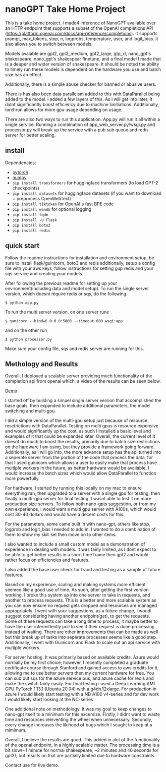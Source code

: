 # nanoGPT Take Home Project

This is a take home project.  I made4 inference of NanoGPT available over an HTTP endpoint that supports a subset of the OpenAI completions API (https://platform.openai.com/docs/api-reference/completions).  It supports prompt, max_tokens, stop, n, logprobs, temperature, user, and logit_bias.  It also allows you to switch between models.  

Models avaiable are gpt2, gpt2_medium, gpt2_large, gtp_xl, nano_gpt's shakespeare, nano_gpt's shakespear finetune, and a final model I made that is a deeper and wider version of shakespeare.  It should be noted the ability to timely run these models is dependent on the hardware you use and batch size has an effect.

Additionally, there is a simple abuse checker for banned or abusive users. 

There is has also been data paralleism added to this with DataParallel being added to the model.  I added a few layers of this.  As I will get into later, It didnt significantly boost efficiency due to machine limitiations.  Additionally, torchrun allows for more gpu usage depending on usage.

There are also two ways to run this application.  App.py will run it all within a single service.  Running a combination of app_web_server.py/wsgi.py and processor.py will break up the service with a pub sub queue and redis server for better scaling.



## install

Dependencies:

- [pytorch](https://pytorch.org) 
- [numpy](https://numpy.org/install/) 
- `pip install transformers` for huggingface transformers  (to load GPT-2 checkpoints)
- `pip install datasets` for huggingface datasets  (if you want to download + preprocess OpenWebText)
- `pip install tiktoken` for OpenAI's fast BPE code 
- `pip install wandb` for optional logging 
- `pip install tqdm` 
- `pip install -U Flask`
- `pip install boto3`
- `pip install redis`

## quick start

Follow the readme instructions for installation and environment setup, be sure to install flask/guinicorn, boto3 and redis additionally, setup a config file with your aws keys, follow instructions for setting gup redis and your sqs service and creating your models.

After following the previous readme for setting up your environment(including data and model setup).  To run the single server version, which doesnt require redis or sqs,  do the following 
```
$ python app.py
```

To run the multi server version, on one server rune
```
$ gunicorn --bind=0.0.0.0:5000 --timeout 600 wsgi:app 
```

and on the other run
```
$ python processor.py
```

Make sure your config file, sqs and redis server are running for this.


## Methology and Results

Overall, I deployed a scalable server providing much functionality of the completion api from openai which, a video of the results can be seen below.

[Demo](https://drive.google.com/file/d/1-x2gmj_km3pddwV341Vcqn5rgbAHfV6m/view?usp=drive_link)


I started off by building a simpel single server version that accomplished the base goals, then expanded to include additional parameters, the model switching and mulit-gpu.

I did a simple version of the multi-gpu setup just because of resource resctrictions with DataParallel.  Testing on multi gpus is resource expensive and would significantly up the cost, as such I installed a basic level and examples of it that could be expanded later.  Overall, the current level of it doesnt do much to boost the results, primarily due to batch size restrictions on the hardware I am using, but they provide a framework going forward.  Additionally, as I will go into, the more advance setup has the api turned into a seperate server from the portion of the code that process the data, for that I used guinicorn which allows a user to easily make that process have multiple workers In the future, as better hardware would be available, I would increase the batch sizes which would allow DataParallel to function more powerfully. 

For hardware, I started by running this locally on my mac to ensure everything ran, then upgraded to a server with a single gpu for testing, then finally a multi-gpu server for final testing.  I wasnt able to test it on more production size servers. To follow both nano-gpts suggestion, or from my own experience, I would want a multi gpu server with A100s, which would cost 30-40 dollars and would have a decent costs for this.  

For the parameters, some came built in with nano-gpt, others like stop, logprob and logit_bias I needed to add in.  I wanted to do a combination of them to show my skill set then move on to other items.

I also wanted to include a small custom model as a demonstration of experience in dealing with models.  It was fairly limited, as I dont expect to be able to get better results in a short time frame then gpt2 and would rather focus on efficiencies and features.

I also added the base user check for fraud and testing as a sample of future features.

Based on my experience, scaling and making systems more efficient seemed like a good use of time.  As such, after getting the first version working. I broke this system up into one server to take in requests, and another to process requests.  This is a better and more scalable system as you can now ensure no request gets dropped and resources are managed appropriately.  I went with your suggestions, as a future change, I woudl suggest considering having another endpoint(get), to get the requests.  Some of these requests can take a long time to process, it maybe better to have the user intermittently poll to see if their request is done processing instead of waiting.  There are other improvements that can be made as well but this break up of tasks into seperate processes seems like a good step.  Additionally, I went with Guinicorn and Flask to scale out an api service with multiple workers.

For server hosting.  It was primarily based on available credits.  Azure would normally be my first choice; however, I recently completed a graduate certificate course through Stanford and gained access to aws credits for it, allowing me to use better servers then my current hardware for free.  You can sub out sqs for the azure service bus, and azure cache for redis and make the switch fairly easily.  For final testing i used a Deep Learning AMI GPU PyTorch 1.13.1 (Ubuntu 20.04) with a g4dn.12xlarge.  For production in azure I would likely start testing with a ND A100 v4-series and for dev work I would likely start looking at the NC-series


One additional note on methodology.  It was my goal to keep changes to nano-gpt itself to a minimum for this excersize.  Firstly, I didnt want to waste time and resources reinventing the wheel when unnecessary.  Secondly, every change increases the likihood of bugs which I sought to keep at a mimimum.


Overall, I believe the results are good.  This added in alot of the functionality of the openai endpoint, in a highly scalable matter.  The processing time is a bit slow(~1 minute for normal shakespeare, ~2 minutes and 40 seconds for gpt2), but results on that are partially limited due to hardware constraints.

Contact use for live demo.
